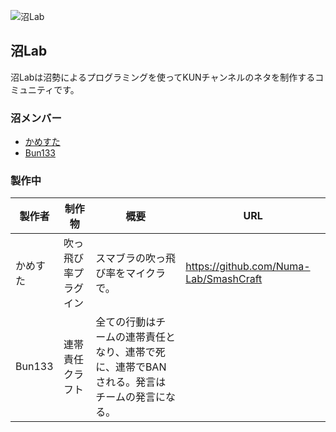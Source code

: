 ![沼Lab](https://cdn.discordapp.com/attachments/930083950880256001/930086434570928148/Lab.png)

## 沼Lab

沼Labは沼勢によるプログラミングを使ってKUNチャンネルのネタを制作するコミュニティです。

### 沼メンバー

- [かめすた](https://twitter.com/Kmesuta)
- [Bun133](https://twitter.com/bun133_)

### 製作中

| 製作者   | 制作物 | 概要 | URL |
|---------|-------|-----|-----|
| かめすた | 吹っ飛び率プラグイン | スマブラの吹っ飛び率をマイクラで。 | https://github.com/Numa-Lab/SmashCraft |
| Bun133 | 連帯責任クラフト | 全ての行動はチームの連帯責任となり、連帯で死に、連帯でBANされる。発言はチームの発言になる。 | |

